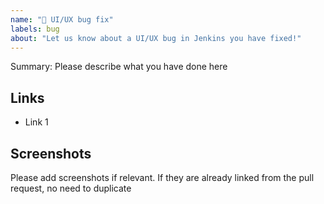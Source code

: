 ```yaml
---
name: "🐛 UI/UX bug fix"
labels: bug
about: "Let us know about a UI/UX bug in Jenkins you have fixed!"
---
```


Summary: Please describe what you have done here

## Links 

<!-- Link the related pull requests, documentation pages and other materials. -->

* Link 1

## Screenshots

Please add screenshots if relevant.
If they are already linked from the pull request, no need to duplicate
